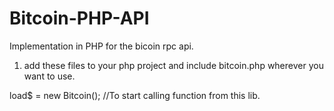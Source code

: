 Bitcoin-PHP-API
===============

Implementation in PHP for the bicoin rpc api.

1. add these files to your php project and include bitcoin.php wherever you want to use.

load$ = new Bitcoin(); //To start calling function from this lib.